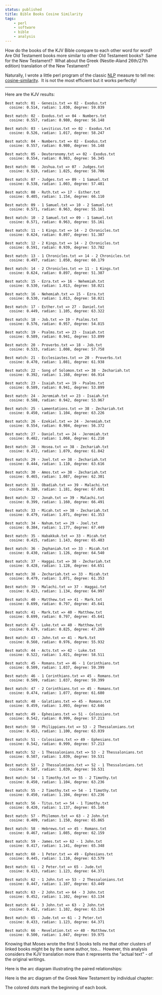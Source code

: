 ```yaml
---
status: published
title: Bible Books Cosine Similarity
tags:
    - perl
    - software
    - bible
    - analysis
---
```


How do the books of the KJV Bible compare to each other word for word?  Are Old Testament books more similar to other Old Testament books?  Same for the New Testament?  What about the Greek (Nestle-Aland 26th/27th edition) translation of the New Testament?

Naturally, I wrote a little perl program of the classic [NLP](https://en.wikipedia.org/wiki/Natural-language_processing) measure to tell me: [cosine-similarity](https://github.com/ology/Lex/blob/master/cosine-similarity).  It is not the most efficient but it works perfectly!

---

Here are the KJV results:

    Best match: 01 - Genesis.txt => 02 - Exodus.txt
      cosine: 0.514, radian: 1.030, degree: 59.039

    Best match: 02 - Exodus.txt => 04 - Numbers.txt
      cosine: 0.557, radian: 0.980, degree: 56.148

    Best match: 03 - Leviticus.txt => 02 - Exodus.txt
      cosine: 0.526, radian: 1.017, degree: 58.247

    Best match: 04 - Numbers.txt => 02 - Exodus.txt
      cosine: 0.557, radian: 0.980, degree: 56.148

    Best match: 05 - Deuteronomy.txt => 02 - Exodus.txt
      cosine: 0.554, radian: 0.983, degree: 56.345

    Best match: 06 - Joshua.txt => 07 - Judges.txt
      cosine: 0.519, radian: 1.025, degree: 58.706

    Best match: 07 - Judges.txt => 09 - 1 Samuel.txt
      cosine: 0.538, radian: 1.003, degree: 57.481

    Best match: 08 - Ruth.txt => 17 - Esther.txt
      cosine: 0.405, radian: 1.154, degree: 66.110

    Best match: 09 - 1 Samuel.txt => 10 - 2 Samuel.txt
      cosine: 0.571, radian: 0.963, degree: 55.161

    Best match: 10 - 2 Samuel.txt => 09 - 1 Samuel.txt
      cosine: 0.571, radian: 0.963, degree: 55.161

    Best match: 11 - 1 Kings.txt => 14 - 2 Chronicles.txt
      cosine: 0.624, radian: 0.897, degree: 51.387

    Best match: 12 - 2 Kings.txt => 14 - 2 Chronicles.txt
      cosine: 0.591, radian: 0.939, degree: 53.782

    Best match: 13 - 1 Chronicles.txt => 14 - 2 Chronicles.txt
      cosine: 0.497, radian: 1.050, degree: 60.179

    Best match: 14 - 2 Chronicles.txt => 11 - 1 Kings.txt
      cosine: 0.624, radian: 0.897, degree: 51.387

    Best match: 15 - Ezra.txt => 16 - Nehemiah.txt
      cosine: 0.530, radian: 1.013, degree: 58.021

    Best match: 16 - Nehemiah.txt => 15 - Ezra.txt
      cosine: 0.530, radian: 1.013, degree: 58.021

    Best match: 17 - Esther.txt => 27 - Daniel.txt
      cosine: 0.449, radian: 1.105, degree: 63.322

    Best match: 18 - Job.txt => 19 - Psalms.txt
      cosine: 0.576, radian: 0.957, degree: 54.815

    Best match: 19 - Psalms.txt => 23 - Isaiah.txt
      cosine: 0.589, radian: 0.941, degree: 53.899

    Best match: 20 - Proverbs.txt => 18 - Job.txt
      cosine: 0.533, radian: 1.008, degree: 57.758

    Best match: 21 - Ecclesiastes.txt => 20 - Proverbs.txt
      cosine: 0.470, radian: 1.081, degree: 61.938

    Best match: 22 - Song of Solomon.txt => 38 - Zechariah.txt
      cosine: 0.392, radian: 1.168, degree: 66.914

    Best match: 23 - Isaiah.txt => 19 - Psalms.txt
      cosine: 0.589, radian: 0.941, degree: 53.899

    Best match: 24 - Jeremiah.txt => 23 - Isaiah.txt
      cosine: 0.588, radian: 0.942, degree: 53.967

    Best match: 25 - Lamentations.txt => 38 - Zechariah.txt
      cosine: 0.450, radian: 1.104, degree: 63.226

    Best match: 26 - Ezekiel.txt => 24 - Jeremiah.txt
      cosine: 0.554, radian: 0.984, degree: 56.372

    Best match: 27 - Daniel.txt => 24 - Jeremiah.txt
      cosine: 0.482, radian: 1.068, degree: 61.210

    Best match: 28 - Hosea.txt => 38 - Zechariah.txt
      cosine: 0.472, radian: 1.079, degree: 61.842

    Best match: 29 - Joel.txt => 38 - Zechariah.txt
      cosine: 0.444, radian: 1.110, degree: 63.616

    Best match: 30 - Amos.txt => 38 - Zechariah.txt
      cosine: 0.465, radian: 1.087, degree: 62.301

    Best match: 31 - Obadiah.txt => 39 - Malachi.txt
      cosine: 0.380, radian: 1.181, degree: 67.691

    Best match: 32 - Jonah.txt => 39 - Malachi.txt
      cosine: 0.399, radian: 1.160, degree: 66.491

    Best match: 33 - Micah.txt => 38 - Zechariah.txt
      cosine: 0.479, radian: 1.071, degree: 61.353

    Best match: 34 - Nahum.txt => 29 - Joel.txt
      cosine: 0.384, radian: 1.177, degree: 67.449

    Best match: 35 - Habakkuk.txt => 33 - Micah.txt
      cosine: 0.415, radian: 1.143, degree: 65.483

    Best match: 36 - Zephaniah.txt => 33 - Micah.txt
      cosine: 0.430, radian: 1.126, degree: 64.540

    Best match: 37 - Haggai.txt => 38 - Zechariah.txt
      cosine: 0.428, radian: 1.128, degree: 64.651

    Best match: 38 - Zechariah.txt => 33 - Micah.txt
      cosine: 0.479, radian: 1.071, degree: 61.353

    Best match: 39 - Malachi.txt => 37 - Haggai.txt
      cosine: 0.423, radian: 1.134, degree: 64.997

    Best match: 40 - Matthew.txt => 41 - Mark.txt
      cosine: 0.699, radian: 0.797, degree: 45.641

    Best match: 41 - Mark.txt => 40 - Matthew.txt
      cosine: 0.699, radian: 0.797, degree: 45.641

    Best match: 42 - Luke.txt => 40 - Matthew.txt
      cosine: 0.679, radian: 0.825, degree: 47.269

    Best match: 43 - John.txt => 41 - Mark.txt
      cosine: 0.560, radian: 0.976, degree: 55.932

    Best match: 44 - Acts.txt => 42 - Luke.txt
      cosine: 0.522, radian: 1.021, degree: 58.511

    Best match: 45 - Romans.txt => 46 - 1 Corinthians.txt
      cosine: 0.509, radian: 1.037, degree: 59.399

    Best match: 46 - 1 Corinthians.txt => 45 - Romans.txt
      cosine: 0.509, radian: 1.037, degree: 59.399

    Best match: 47 - 2 Corinthians.txt => 45 - Romans.txt
      cosine: 0.474, radian: 1.077, degree: 61.680

    Best match: 48 - Galatians.txt => 45 - Romans.txt
      cosine: 0.459, radian: 1.093, degree: 62.646

    Best match: 49 - Ephesians.txt => 51 - Colossians.txt
      cosine: 0.542, radian: 0.999, degree: 57.213

    Best match: 50 - Philippians.txt => 53 - 2 Thessalonians.txt
      cosine: 0.453, radian: 1.100, degree: 63.039

    Best match: 51 - Colossians.txt => 49 - Ephesians.txt
      cosine: 0.542, radian: 0.999, degree: 57.213

    Best match: 52 - 1 Thessalonians.txt => 53 - 2 Thessalonians.txt
      cosine: 0.507, radian: 1.039, degree: 59.531

    Best match: 53 - 2 Thessalonians.txt => 52 - 1 Thessalonians.txt
      cosine: 0.507, radian: 1.039, degree: 59.531

    Best match: 54 - 1 Timothy.txt => 55 - 2 Timothy.txt
      cosine: 0.450, radian: 1.104, degree: 63.236

    Best match: 55 - 2 Timothy.txt => 54 - 1 Timothy.txt
      cosine: 0.450, radian: 1.104, degree: 63.236

    Best match: 56 - Titus.txt => 54 - 1 Timothy.txt
      cosine: 0.420, radian: 1.137, degree: 65.146

    Best match: 57 - Philemon.txt => 63 - 2 John.txt
      cosine: 0.409, radian: 1.150, degree: 65.865

    Best match: 58 - Hebrews.txt => 45 - Romans.txt
      cosine: 0.467, radian: 1.085, degree: 62.159

    Best match: 59 - James.txt => 62 - 1 John.txt
      cosine: 0.417, radian: 1.141, degree: 65.348

    Best match: 60 - 1 Peter.txt => 49 - Ephesians.txt
      cosine: 0.445, radian: 1.110, degree: 63.579

    Best match: 61 - 2 Peter.txt => 65 - Jude.txt
      cosine: 0.433, radian: 1.123, degree: 64.371

    Best match: 62 - 1 John.txt => 53 - 2 Thessalonians.txt
      cosine: 0.447, radian: 1.107, degree: 63.449

    Best match: 63 - 2 John.txt => 64 - 3 John.txt
      cosine: 0.452, radian: 1.102, degree: 63.134

    Best match: 64 - 3 John.txt => 63 - 2 John.txt
      cosine: 0.452, radian: 1.102, degree: 63.134

    Best match: 65 - Jude.txt => 61 - 2 Peter.txt
      cosine: 0.433, radian: 1.123, degree: 64.371

    Best match: 66 - Revelation.txt => 40 - Matthew.txt
      cosine: 0.500, radian: 1.047, degree: 59.975

Knowing that Moses wrote the first 5 books tells me that other clusters of linked books might be by the same author, too...  However, this analysis considers the KJV translation more than it represents the "actual text" - of the original writings.

Here is the arc diagram illustrating the paired relationships:
 
![[](Bible-Arc-diagram.png)](Bible-Arc-diagram.png)

Here is the arc diagram of the Greek New Testament by individual chapter:
 
![[](Greek-New-Testament-Arc-diagram.png)](Greek-New-Testament-Arc-diagram.png)

The colored dots mark the beginning of each book.
